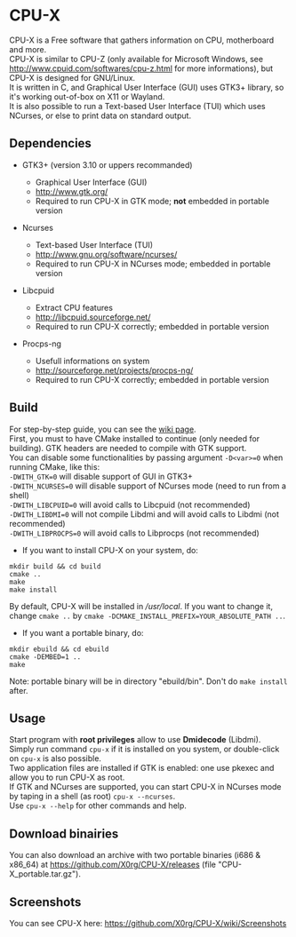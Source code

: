 # CPU-X

CPU-X is a Free software that gathers information on CPU, motherboard and more.  
CPU-X is similar to CPU-Z (only available for Microsoft Windows, see http://www.cpuid.com/softwares/cpu-z.html for more informations), but CPU-X is designed for GNU/Linux.  
It is written in C, and Graphical User Interface (GUI) uses GTK3+ library, so it's working out-of-box on X11 or Wayland.  
It is also possible to run a Text-based User Interface (TUI) which uses NCurses, or else to print data on standard output.


## Dependencies

* GTK3+ (version 3.10 or uppers recommanded)
    * Graphical User Interface (GUI)
    * http://www.gtk.org/
    * Required to run CPU-X in GTK mode; **not** embedded in portable version

* Ncurses
    * Text-based User Interface (TUI)
    * http://www.gnu.org/software/ncurses/
    * Required to run CPU-X in NCurses mode; embedded in portable version

* Libcpuid
    * Extract CPU features
    * http://libcpuid.sourceforge.net/
    * Required to run CPU-X correctly; embedded in portable version

* Procps-ng
    * Usefull informations on system
    * http://sourceforge.net/projects/procps-ng/
    * Required to run CPU-X correctly; embedded in portable version


## Build

For step-by-step guide, you can see the [wiki page](https://github.com/X0rg/CPU-X/wiki).  
First, you must to have CMake installed to continue (only needed for building).
GTK headers are needed to compile with GTK support.  
You can disable some functionalities by passing argument `-D<var>=0` when running CMake, like this:  
`-DWITH_GTK=0` will disable support of GUI in GTK3+  
`-DWITH_NCURSES=0` will disable support of NCurses mode (need to run from a shell)  
`-DWITH_LIBCPUID=0` will avoid calls to Libcpuid (not recommended)  
`-DWITH_LIBDMI=0` will not compile Libdmi and will avoid calls to Libdmi (not recommended)  
`-DWITH_LIBPROCPS=0` will avoid calls to Libprocps (not recommended) 

* If you want to install CPU-X on your system, do:
```
mkdir build && cd build
cmake ..
make
make install
```
By default, CPU-X will be installed in */usr/local*. If you want to change it, change `cmake ..` by `cmake -DCMAKE_INSTALL_PREFIX=YOUR_ABSOLUTE_PATH ..`.

* If you want a portable binary, do:
```
mkdir ebuild && cd ebuild
cmake -DEMBED=1 ..
make
```

Note: portable binary will be in directory "ebuild/bin". Don't do `make install` after.

## Usage

Start program with **root privileges** allow to use **Dmidecode** (Libdmi).  
Simply run command `cpu-x` if it is installed on you system, or double-click on `cpu-x` is also possible.  
Two application files are installed if GTK is enabled: one use pkexec and allow you to run CPU-X as root.  
If GTK and NCurses are supported, you can start CPU-X in NCurses mode by taping in a shell (as root) `cpu-x --ncurses`.  
Use `cpu-x --help` for other commands and help.


## Download binairies

You can also download an archive with two portable binaries (i686 & x86_64) at https://github.com/X0rg/CPU-X/releases (file "CPU-X_portable.tar.gz").


## Screenshots

You can see CPU-X here:
https://github.com/X0rg/CPU-X/wiki/Screenshots
